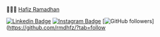  👨🏻‍💻 [Hafiz Ramadhan](https://insancreative.id)

  [![Linkedin Badge](https://img.shields.io/badge/-Hafiz%20Ramadhan-blue?style=social&logo=Linkedin&logoColor=blue&link=https://www.linkedin.com/in/hfzrmd/)](https://www.linkedin.com/in/hfzrmd/) [![Instagram Badge](http://img.shields.io/badge/-@Hafiz%20Ramadhan-1ca0f1?style=social&logo=Instagram&logoColor=black&link=https://instagram.com/hfzrmd)](https://instagram.com/hfzrmd) [![GitHub followers](https://img.shields.io/github/followers/rmdhfz?label=Follow&style=social)](https://github.com/rmdhfz/?tab=follow
